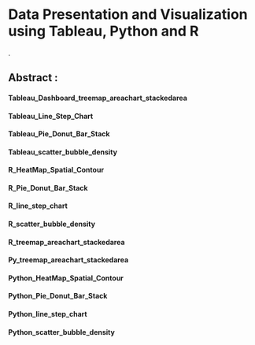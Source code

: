 # Data Presentation and Visualization using Tableau, Python and R
.

## Abstract :

#### Tableau_Dashboard_treemap_areachart_stackedarea
#### Tableau_Line_Step_Chart
#### Tableau_Pie_Donut_Bar_Stack
#### Tableau_scatter_bubble_density
#### R_HeatMap_Spatial_Contour
#### R_Pie_Donut_Bar_Stack
#### R_line_step_chart
#### R_scatter_bubble_density
#### R_treemap_areachart_stackedarea
#### Py_treemap_areachart_stackedarea
#### Python_HeatMap_Spatial_Contour
#### Python_Pie_Donut_Bar_Stack
#### Python_line_step_chart
#### Python_scatter_bubble_density




